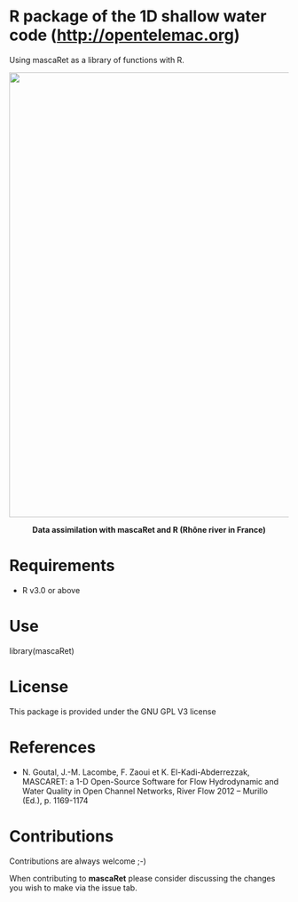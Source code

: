 R package of the 1D shallow water code (http://opentelemac.org)
===============================================================

Using mascaRet as a library of functions with R.

<p align="center">
  <img src="./inst/img/assim1D.gih" width="800"/>
</p>
<p align="center">
   <b>Data assimilation with mascaRet and R (Rhône river in France)</b>
</p>


Requirements
============

- R v3.0 or above

Use
===

library(mascaRet)

License
=======

This package is provided under the GNU GPL V3 license

References
==========

- N. Goutal, J.-M. Lacombe, F. Zaoui et K. El-Kadi-Abderrezzak, MASCARET: a 1-D Open-Source Software for Flow Hydrodynamic and Water Quality in Open Channel Networks, River Flow 2012 – Murillo (Ed.), p. 1169-1174

Contributions
=============

Contributions are always welcome ;-)

When contributing to **mascaRet** please consider discussing the changes you wish to make via the issue tab.
